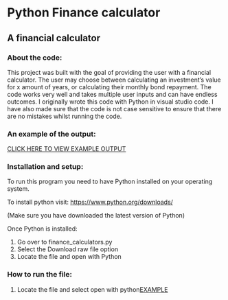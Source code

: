 # Python Finance calculator
## A financial calculator
### About the code:
This project was built with the goal of providing the user with a financial calculator.
The user may choose between calculating an investment’s value for x amount of years, or calculating their monthly bond repayment.
The code works very well and takes multiple user inputs and can have endless outcomes. I originally wrote this code with Python in visual studio code.
I have also made sure that the code is not case sensitive to ensure that there are no mistakes whilst running the code.

### An example of the output:
[CLICK HERE TO VIEW EXAMPLE OUTPUT](financial_calculatorscreenshot.png)

### Installation and setup:
To run this program you need to have Python installed on your operating system.

To install python visit: https://www.python.org/downloads/

(Make sure you have downloaded the latest version of Python)

Once Python is installed:
1. Go over to finance_calculators.py
2. Select the Download raw file option
3. Locate the file and open with Python

### How to run the file:
1. Locate the file and select open with python[EXAMPLE](.png)
